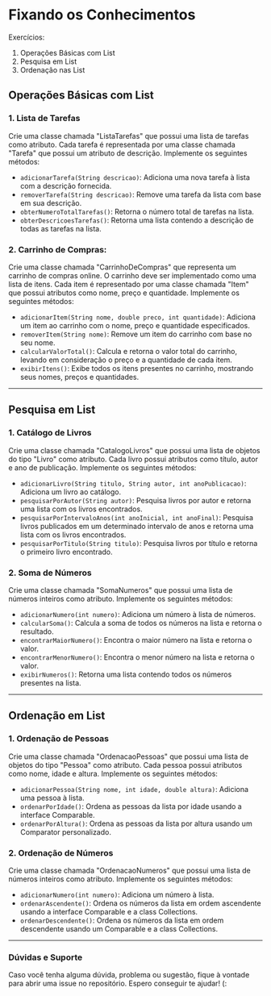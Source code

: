 # Fixando os Conhecimentos

Exercícios:

1. Operações Básicas com List
2. Pesquisa em List
3. Ordenação nas List

## Operações Básicas com List

### 1. Lista de Tarefas
<p>Crie uma classe chamada "ListaTarefas" que possui uma lista de tarefas como atributo. Cada tarefa é representada por uma classe chamada "Tarefa" que possui um atributo de descrição. Implemente os seguintes métodos:

- `adicionarTarefa(String descricao)`: Adiciona uma nova tarefa à lista com a descrição fornecida.
- `removerTarefa(String descricao)`: Remove uma tarefa da lista com base em sua descrição.
- `obterNumeroTotalTarefas()`: Retorna o número total de tarefas na lista.
- `obterDescricoesTarefas()`: Retorna uma lista contendo a descrição de todas as tarefas na lista.
</p>

### 2. Carrinho de Compras:

<p>Crie uma classe chamada "CarrinhoDeCompras" que representa um carrinho de compras online. O carrinho deve ser implementado como uma lista de itens. Cada item é representado por uma classe chamada "Item" que possui atributos como nome, preço e quantidade. Implemente os seguintes métodos:

- `adicionarItem(String nome, double preco, int quantidade)`: Adiciona um item ao carrinho com o nome, preço e quantidade especificados.
- `removerItem(String nome)`: Remove um item do carrinho com base no seu nome.
- `calcularValorTotal()`: Calcula e retorna o valor total do carrinho, levando em consideração o preço e a quantidade de cada item.
- `exibirItens()`: Exibe todos os itens presentes no carrinho, mostrando seus nomes, preços e quantidades.
</p>

----

## Pesquisa em List

### 1. Catálogo de Livros

<p>Crie uma classe chamada "CatalogoLivros" que possui uma lista de objetos do tipo "Livro" como atributo. Cada livro possui atributos como título, autor e ano de publicação. Implemente os seguintes métodos:

- `adicionarLivro(String titulo, String autor, int anoPublicacao)`: Adiciona um livro ao catálogo.
- `pesquisarPorAutor(String autor)`: Pesquisa livros por autor e retorna uma lista com os livros encontrados.
- `pesquisarPorIntervaloAnos(int anoInicial, int anoFinal)`: Pesquisa livros publicados em um determinado intervalo de anos e retorna uma lista com os livros encontrados.
- `pesquisarPorTitulo(String titulo)`: Pesquisa livros por título e retorna o primeiro livro encontrado.
</p>

### 2. Soma de Números

<p>Crie uma classe chamada "SomaNumeros" que possui uma lista de números inteiros como atributo. Implemente os seguintes métodos:

- `adicionarNumero(int numero)`: Adiciona um número à lista de números.
- `calcularSoma()`: Calcula a soma de todos os números na lista e retorna o resultado.
- `encontrarMaiorNumero()`: Encontra o maior número na lista e retorna o valor.
- `encontrarMenorNumero()`: Encontra o menor número na lista e retorna o valor.
- `exibirNumeros()`: Retorna uma lista contendo todos os números presentes na lista.

-------

## Ordenação em List

### 1. Ordenação de Pessoas

<p>Crie uma classe chamada "OrdenacaoPessoas" que possui uma lista de objetos do tipo "Pessoa" como atributo. Cada pessoa possui atributos como nome, idade e altura. Implemente os seguintes métodos:

- `adicionarPessoa(String nome, int idade, double altura)`: Adiciona uma pessoa à lista.
- `ordenarPorIdade()`: Ordena as pessoas da lista por idade usando a interface Comparable.
- `ordenarPorAltura()`: Ordena as pessoas da lista por altura usando um Comparator personalizado.
</p>

### 2. Ordenação de Números

<p>Crie uma classe chamada "OrdenacaoNumeros" que possui uma lista de números inteiros como atributo. Implemente os seguintes métodos:

- `adicionarNumero(int numero)`: Adiciona um número à lista.
- `ordenarAscendente()`: Ordena os números da lista em ordem ascendente usando a interface Comparable e a class Collections.
- `ordenarDescendente()`: Ordena os números da lista em ordem descendente usando um Comparable e a class Collections.
</p>

---
### Dúvidas e Suporte

Caso você tenha alguma dúvida, problema ou sugestão, fique à vontade para abrir uma issue no repositório. Espero conseguir te ajudar! (:
